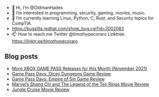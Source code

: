 - 👋 Hi, I’m @OldmanHades
- 👀 I’m interested in programming, security, gaming, movies, music.
- 🌱 I’m currently learning Linux, Python, C, Rust, and Security topics for CompTIA.
- https://bugzilla.redhat.com/show_bug.cgi?id=2002083
- 📫 How to reach me Twitter @timothypecoraro
Linktree: https://linktr.ee/timothypecoraro

## Blog posts
<!-- BLOG-POST-LIST:START -->
- [More XBOX GAME PASS Releases for this Month &lpar;November 2021&rpar;](https://medium.com/@timothypecoraro/more-xbox-game-pass-releases-for-this-month-november-2021-ffed0e378103?source=rss-5097f5c9b801------2)
- [Game Pass Days: Dicey Dungeons Game Review](https://medium.com/@timothypecoraro/game-pass-days-dicey-dungeons-6967667fbe89?source=rss-5097f5c9b801------2)
- [Game Pass Days: Empire of Sin Game Review](https://medium.com/@timothypecoraro/game-pass-days-empire-of-sin-ad672e313daf?source=rss-5097f5c9b801------2)
- [Marvel’s Shang Chi and The Legend of the Ten Rings Movie Review](https://medium.com/@timothypecoraro/marvels-shang-chi-and-the-legend-of-the-ten-rings-movie-review-20dabdc7c650?source=rss-5097f5c9b801------2)
- [Jungle Cruise Movie Review](https://medium.com/@timothypecoraro/jungle-cruise-movie-review-f1725797dce9?source=rss-5097f5c9b801------2)
<!-- BLOG-POST-LIST:END -->
